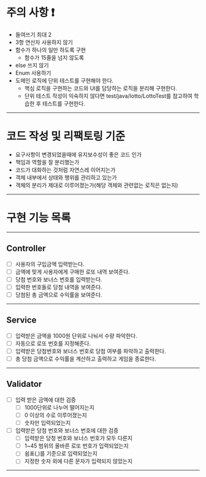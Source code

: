 # 주의 사항 ❗

- 들여쓰기 최대 2
- 3항 연산자 사용하지 않기
- 함수가 하나의 일만 하도록 구현
    - 함수가 15줄을 넘지 않도록
- else 쓰지 않기
- Enum 사용하기
- 도메인 로직에 단위 테스트를 구현해야 한다.
    - 핵심 로직을 구현하는 코드와 UI를 담당하는 로직을 분리해 구현한다.
    - 단위 테스트 작성이 익숙하지 않다면 test/java/lotto/LottoTest를 참고하여 학습한 후 테스트를 구현한다.

--- 

# 코드 작성 및 리팩토링 기준

- 요구사항이 변경되었을때에 유지보수성이 좋은 코드 인가
- 책임과 역할을 잘 분리했는가
- 코드가 대화하는 것처럼 자연스레 이어지는가
- 객체 내부에서 상태와 행위를 관리하고 있는가
- 객체의 분리가 제대로 이루어졌는가(해당 객체와 관련없는 로직은 없는지)

---

# 구현 기능 목록

---

## Controller

- [ ] 사용자의 구입금액 입력받는다.
- [ ] 금액에 맞게 사용자에게 구매한 로또 내역 보여준다.
- [ ] 당첨 번호와 보너스 번호를 입력받는다.
- [ ] 입력한 번호들로 당첨 내역을 보여준다.
- [ ] 당첨된 총 금액으로 수익률을 보여준다.

---

## Service

- [ ] 입력받은 금액을 1000원 단위로 나눠서 수량 파악한다.
- [ ] 자동으로 로또 번호를 지정해준다.
- [ ] 입력받은 당첨번호와 보너스 번호로 당첨 여부를 파악하고 출력한다.
- [ ] 총 당첨 금액으로 수익률을 계산하고 출력하고 게임을 종료한다.

---

## Validator

- [ ] 입력 받은 금액에 대한 검증
  - [ ] 1000단위로 나누어 떨어지는지
  - [ ] 0 이상의 수로 이루어졌는지
  - [ ] 숫자만 입력되었는지
- [ ] 입력받은 당첨 번호와 보너스 번호에 대한 검증
  - [ ] 입력받은 당청 번호와 보너스 번호가 모두 다른지
  - [ ] 1~45 범위의 올바른 로또 번호가 입력되었는지
  - [ ] 쉼표(,)를 기준으로 입력되었는지
  - [ ] 지정한 숫자 외에 다른 문자가 입력되지 않았는지
---